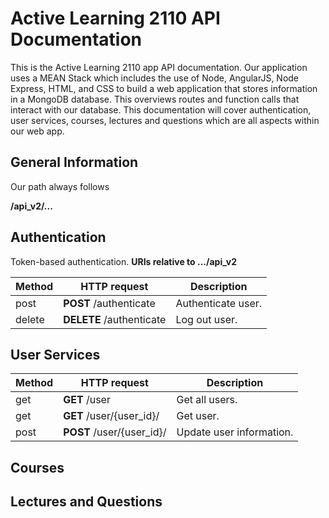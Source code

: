 # Active Learning 2110 API Documentation

This is the Active Learning 2110 app API documentation. Our application uses a MEAN Stack which includes the use of Node, AngularJS, Node Express, HTML, and CSS to build a web application that stores information in a MongoDB database. This overviews routes and function calls that interact with our database. This documentation will cover authentication, user services, courses, lectures and questions which are all aspects within our web app.

## General Information
Our path always follows

**/api_v2/...**

## Authentication

Token-based authentication.
**URIs relative to .../api_v2**

|  Method | HTTP request | Description |
| ------- | --------------- | -------------- |
| post | **POST** /authenticate | Authenticate user. |
| delete | **DELETE** /authenticate | Log out user. |

## User Services

|  Method | HTTP request | Description |
| ------- | --------------- | -------------- |
| get | **GET** /user | Get all users. |
| get | **GET** /user/{user_id}/ | Get user. |
| post | **POST** /user/{user_id}/ | Update user information. |


## Courses

## Lectures and Questions
